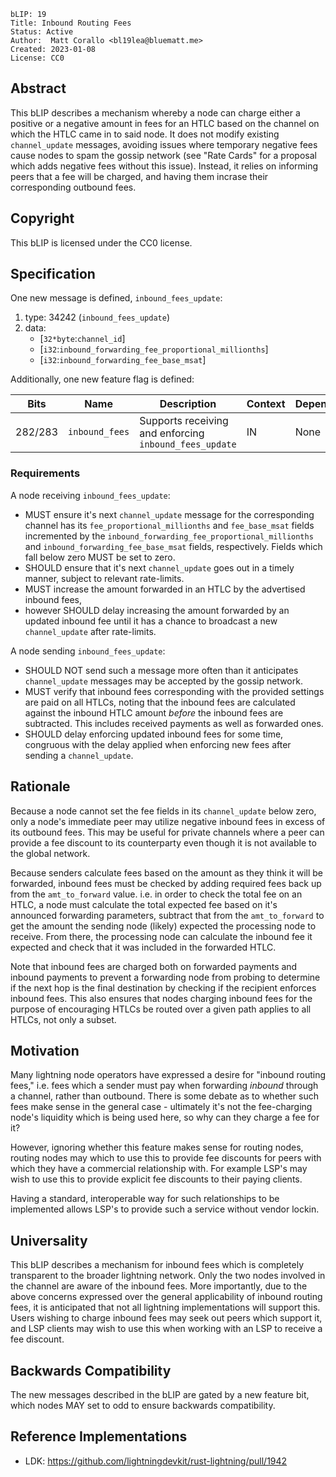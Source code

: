 ```
bLIP: 19
Title: Inbound Routing Fees
Status: Active
Author:  Matt Corallo <bl19lea@bluematt.me>
Created: 2023-01-08
License: CC0
```

## Abstract

This bLIP describes a mechanism whereby a node can charge either a positive or a negative amount in fees for an HTLC based on the channel on which the HTLC came in to said node. It does not modify existing `channel_update` messages, avoiding issues where temporary negative fees cause nodes to spam the gossip network (see "Rate Cards" for a proposal which adds negative fees without this issue). Instead, it relies on informing peers that a fee will be charged, and having them incrase their corresponding outbound fees.

## Copyright

This bLIP is licensed under the CC0 license.

## Specification

One new message is defined, `inbound_fees_update`:

1. type: 34242 (`inbound_fees_update`)
2. data:
   * [`32*byte`:`channel_id`]
   * [`i32`:`inbound_forwarding_fee_proportional_millionths`]
   * [`i32`:`inbound_forwarding_fee_base_msat`]

Additionally, one new feature flag is defined:

| Bits    | Name           | Description                                            | Context | Dependencies |
|---------|----------------|--------------------------------------------------------|---------|--------------|
| 282/283 | `inbound_fees` | Supports receiving and enforcing `inbound_fees_update` | IN      | None         |

### Requirements

A node receiving `inbound_fees_update`:
 * MUST ensure it's next `channel_update` message for the corresponding channel
   has its `fee_proportional_millionths` and `fee_base_msat` fields incremented
   by the `inbound_forwarding_fee_proportional_millionths` and
   `inbound_forwarding_fee_base_msat` fields, respectively. Fields which fall
   below zero MUST be set to zero.
 * SHOULD ensure that it's next `channel_update` goes out in a timely manner,
   subject to relevant rate-limits.
 * MUST increase the amount forwarded in an HTLC by the advertised inbound fees,
 * however SHOULD delay increasing the amount forwarded by an updated inbound
   fee until it has a chance to broadcast a new `channel_update` after
   rate-limits.

A node sending `inbound_fees_update`:
 * SHOULD NOT send such a message more often than it anticipates
   `channel_update` messages may be accepted by the gossip network.
 * MUST verify that inbound fees corresponding with the provided settings are
   paid on all HTLCs, noting that the inbound fees are calculated against the
   inbound HTLC amount *before* the inbound fees are subtracted. This includes
   received payments as well as forwarded ones.
 * SHOULD delay enforcing updated inbound fees for some time, congruous with
   the delay applied when enforcing new fees after sending a `channel_update`.

## Rationale

Because a node cannot set the fee fields in its `channel_update` below zero,
only a node's immediate peer may utilize negative inbound fees in excess of
its outbound fees. This may be useful for private channels where a peer can
provide a fee discount to its counterparty even though it is not available to
the global network.

Because senders calculate fees based on the amount as they think it will be
forwarded, inbound fees must be checked by adding required fees back up from
the `amt_to_forward` value. i.e. in order to check the total fee on an HTLC, a
node must calculate the total expected fee based on it's announced forwarding
parameters, subtract that from the `amt_to_forward` to get the amount the
sending node (likely) expected the processing node to receive. From there, the
processing node can calculate the inbound fee it expected and check that it was
included in the forwarded HTLC.

Note that inbound fees are charged both on forwarded payments and inbound
payments to prevent a forwarding node from probing to determine if the next hop
is the final destination by checking if the recipient enforces inbound fees.
This also ensures that nodes charging inbound fees for the purpose of
encouraging HTLCs be routed over a given path applies to all HTLCs, not only a
subset.

## Motivation

Many lightning node operators have expressed a desire for "inbound routing fees," i.e. fees which a sender must pay when forwarding *inbound* through a channel, rather than outbound. There is some debate as to whether such fees make sense in the general case - ultimately it's not the fee-charging node's liquidity which is being used here, so why can they charge a fee for it?

However, ignoring whether this feature makes sense for routing nodes, routing nodes may which to use this to provide fee discounts for peers with which they have a commercial relationship with. For example LSP's may wish to use this to provide explicit fee discounts to their paying clients.

Having a standard, interoperable way for such relationships to be implemented allows LSP's to provide such a service without vendor lockin.

## Universality

This bLIP describes a mechanism for inbound fees which is completely transparent to the broader lightning network. Only the two nodes involved in the channel are aware of the inbound fees. More importantly, due to the above concerns expressed over the general applicability of inbound routing fees, it is anticipated that not all lightning implementations will support this. Users wishing to charge inbound fees may seek out peers which support it, and LSP clients may wish to use this when working with an LSP to receive a fee discount.

## Backwards Compatibility

The new messages described in the bLIP are gated by a new feature bit, which nodes MAY set to odd to ensure backwards compatibility.

## Reference Implementations

* LDK: https://github.com/lightningdevkit/rust-lightning/pull/1942
